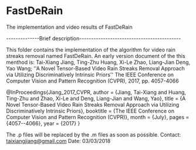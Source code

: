 # FastDeRain
The implementation and video results of FastDeRain

--------------Brief description-------------------------------------------

This folder contains the implementation of the algorithm for video rain streaks removal named FastDeRain.
An early version document of the this menthod is:
Tai-Xiang Jiang, Ting-Zhu Huang, Xi-Le Zhao, Liang-Jian Deng, Yao Wang; ''A Novel Tensor-Based Video Rain Streaks Removal Approach via Utilizing Discriminatively Intrinsic Priors'' The IEEE Conference on Computer Vision and Pattern Recognition (CVPR), 2017, pp. 4057-4066

@InProceedings{Jiang_2017_CVPR,
author = {Jiang, Tai-Xiang and Huang, Ting-Zhu and Zhao, Xi-Le and Deng, Liang-Jian and Wang, Yao},
title = {A Novel Tensor-Based Video Rain Streaks Removal Approach via Utilizing Discriminatively Intrinsic Priors},
booktitle = {The IEEE Conference on Computer Vision and Pattern Recognition (CVPR)},
month = {July},
pages = {4057--4066},
year = {2017}
}

The .p files will be replaced by the .m files as soon as possible.
Contact: taixiangjiang@gmail.com
Date: 03/03/2018
